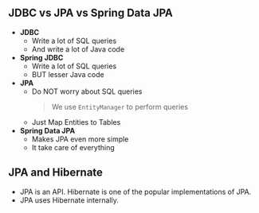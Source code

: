 ## JDBC vs JPA vs Spring Data JPA

- **JDBC**
  - Write a lot of SQL queries
  - And write a lot of Java code
- **Spring JDBC**
  - Write a lot of SQL queries
  - BUT lesser Java code
- **JPA**
  - Do NOT worry about SQL queries
    > We use `EntityManager` to perform queries
  - Just Map Entities to Tables
- **Spring Data JPA**
  - Makes JPA even more simple
  - It take care of everything

## JPA and Hibernate

- JPA is an API. Hibernate is one of the popular implementations of JPA.
- JPA uses Hibernate internally.